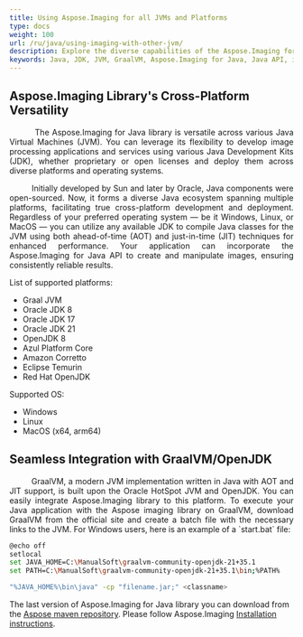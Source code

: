 ```yaml
---
title: Using Aspose.Imaging for all JVMs and Platforms
type: docs
weight: 100
url: /ru/java/using-imaging-with-other-jvm/
description: Explore the diverse capabilities of the Aspose.Imaging for Java library, designed to seamlessly integrate across various Java Virtual Machines (JVM) and supported JDK
keywords: Java, JDK, JVM, GraalVM, Aspose.Imaging for Java, Java API, image processing, imaging library, GraalVM integration, Oracle JDK, OpenJDK, Amazon Corretto integration, Eclipse Temurin integration, Red Hat OpenJDK integration, image processing applications, create and manipulate images
---
```


## Aspose.Imaging Library's Cross-Platform Versatility

<p align='justify'>
&nbsp;&nbsp;&nbsp;&nbsp;&nbsp;&nbsp;&nbsp;&nbsp;
The Aspose.Imaging for Java library is versatile across various Java Virtual Machines (JVM). You can leverage its flexibility to develop image processing applications and services using various Java Development Kits (JDK), whether proprietary or open licenses and deploy them across diverse platforms and operating systems.
</p>

<p align='justify'>
&nbsp;&nbsp;&nbsp;&nbsp;&nbsp;&nbsp;&nbsp;&nbsp;
Initially developed by Sun and later by Oracle, Java components were open-sourced. Now, it forms a diverse Java ecosystem spanning multiple platforms, facilitating true cross-platform development and deployment. Regardless of your preferred operating system — be it Windows, Linux, or MacOS — you can utilize any available JDK to compile Java classes for the JVM using both ahead-of-time (AOT) and just-in-time (JIT) techniques for enhanced performance. Your application can incorporate the Aspose.Imaging for Java API to create and manipulate images, ensuring consistently reliable results.
</p>

List of supported platforms:

- Graal JVM
- Oracle JDK 8
- Oracle JDK 17
- Oracle JDK 21
- OpenJDK 8
- Azul Platform Core
- Amazon Corretto
- Eclipse Temurin
- Red Hat OpenJDK

Supported OS:

- Windows
- Linux
- MacOS (x64, arm64)

## Seamless Integration with GraalVM/OpenJDK

<p align='justify'>
&nbsp;&nbsp;&nbsp;&nbsp;&nbsp;&nbsp;&nbsp;&nbsp;
GraalVM, a modern JVM implementation written in Java with AOT and JIT support, is built upon the Oracle HotSpot JVM and OpenJDK. You can easily integrate Aspose.Imaging library to this platform. To execute your Java application with the Aspose imaging library on GraalVM, download GraalVM from the official site and create a batch file with the necessary links to the JVM. For Windows users, here is an example of a `start.bat` file:
</p>

```sh
@echo off
setlocal
set JAVA_HOME=C:\ManualSoft\graalvm-community-openjdk-21+35.1
set PATH=C:\ManualSoft\graalvm-community-openjdk-21+35.1\bin;%PATH%

"%JAVA_HOME%\bin\java" -cp "filename.jar;" <classname>
```

The last version of Aspose.Imaging for Java library you can download from the  <a href="https://releases.aspose.com/ru/java/repo/com/aspose/aspose-imaging/">Aspose maven repository</a>. Please follow Aspose.Imaging <a href="https://docs.aspose.com/imaging/ru/java/installation/">Installation instructions</a>. 
